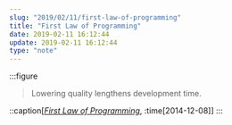 ```yaml
---
slug: "2019/02/11/first-law-of-programming"
title: "First Law of Programming"
date: 2019-02-11 16:12:44
update: 2019-02-11 16:12:44
type: "note"
---
```


:::figure
> Lowering quality lengthens development time.

::caption[<cite>[First Law of Programming](https://wiki.c2.com/?FirstLawOfProgramming)</cite>, :time[2014-12-08]]
:::

